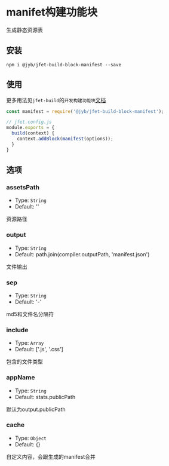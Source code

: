 # manifet构建功能块

生成静态资源表

## 安装

```shell
npm i @jyb/jfet-build-block-manifest --save
```

## 使用

更多用法见`jfet-build`的`开发构建功能块`[文档](../jfet-build/doc/DevelopBlock.md)

```javascript
const manifest = require('@jyb/jfet-build-block-manifest');

// jfet.config.js
module.exports = {
  build(context) {
    context.addBlock(manifest(options));
  }
}
```

## 选项

### assetsPath
- Type: `String`
- Default: ''

资源路径

### output
- Type: `String`
- Default: path.join(compiler.outputPath, 'manifest.json')

文件输出

### sep
- Type: `String`
- Default: '-'

md5和文件名分隔符

### include
- Type: `Array`
- Default: ['.js', '.css']

包含的文件类型

### appName
- Type: `String`
- Default: stats.publicPath

默认为output.publicPath

### cache
- Type: `Object`
- Default: {}

自定义内容，会跟生成的manifest合并
